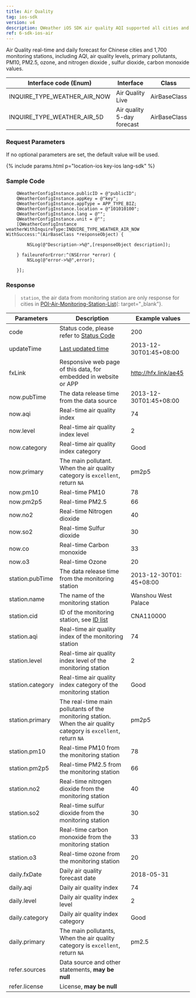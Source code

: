 ```yaml
---
title: Air Quality
tag: ios-sdk
version: v4
description: QWeather iOS SDK air quality AQI supported all cities and 1500+ monitoring stations in China.
ref: 6-sdk-ios-air
---
```


Air Quality real-time and daily forecast for Chinese cities and 1,700 monitoring stations, including AQI, air quality levels, primary pollutants, PM10, PM2.5, ozone, and nitrogen dioxide , sulfur dioxide, carbon monoxide values.

| Interface code (Enum) | Interface                           | Class        |
| -------------------------- | ------------------------------ | ------------ |
| INQUIRE_TYPE_WEATHER_AIR_NOW| Air Quality Live              | AirBaseClass |
| INQUIRE_TYPE_WEATHER_AIR_5D| Air quality 5-day forecast  ​​ | AirBaseClass |

### Request Parameters

If no optional parameters are set, the default value will be used.

{% include params.html p="location-ios key-ios lang-sdk" %}

### Sample Code

```objc
    QWeatherConfigInstance.publicID = @"publicID";
    QWeatherConfigInstance.appKey = @"key";
    QWeatherConfigInstance.appType = APP_TYPE_BIZ;
    QWeatherConfigInstance.location = @"101010100";
    QWeatherConfigInstance.lang = @"";
    QWeatherConfigInstance.unit = @"";
    [QWeatherConfigInstance weatherWithInquireType:INQUIRE_TYPE_WEATHER_AIR_NOW WithSuccess:^(AirBaseClass *responseObject) {
        
        NSLog(@"Description->%@",[responseObject description]);
        
    } faileureForError:^(NSError *error) {
        NSLog(@"error->%@",error);
        
    }];
```

### Response

> `station`, the air data from monitoring station are only response for cities in [POI-Air-Monitoring-Station-List](https://github.com/qwd/LocationList/blob/master/POI-Air-Monitoring-Station-List-latest.csv){: target="_blank"}.

| Parameters       | Description                                                                                                                                                                                | Example values ​​       |
| ---------------- | ------------------------------------------------------------------------------------------------------------------------------------------------------------------------------------------ | ----------------------- |
| code             | Status code, please refer to [Status Code](/en/docs/start/status-code/)                                                                                                                     | 200                     |
| updateTime       | [Last updated time](/en/docs/start/glossary#update-time)                                                                                                                         | 2013-12-30T01:45+08:00  |
| fxLink           | Responsive web page of this data, for embedded in website or APP                                                                                                                           | http://hfx.link/ae45    |
| now.pubTime      | The data release time from the data source                                                                                                                                                 | 2013-12-30T01:45+08:00  |
| now.aqi          | Real-time air quality index                                                                                                                                                                | 74                      |
| now.level        | Real-time air quality index level                                                                                                                                                          | 2                       |
| now.category     | Real-time air quality index category                                                                                                                                                       | Good                    |
| now.primary      | The main pollutant. When the air quality category is `excellent`, return `NA`                                                                                                              | pm2p5                   |
| now.pm10         | Real-time PM10                                                                                                                                                                             | 78                      |
| now.pm2p5        | Real-time PM2.5                                                                                                                                                                            | 66                      |
| now.no2          | Real-time Nitrogen dioxide                                                                                                                                                                 | 40                      |
| now.so2          | Real-time Sulfur dioxide                                                                                                                                                                   | 30                      |
| now.co           | Real-time Carbon monoxide                                                                                                                                                                  | 33                      |
| now.o3           | Real-time Ozone                                                                                                                                                                            | 20                      |
| station.pubTime  | The data release time from the monitoring station                 | 2013-12-30T01: 45+08:00 |
| station.name     | The name of the monitoring station                               | Wanshou West Palace     |
| station.cid      | ID of the monitoring station, see [ID list](/en/docs/start/location-list/)                                           | CNA110000               |
| station.aqi      | Real-time air quality index of the monitoring station               | 74                      |
| station.level    | Real-time air quality index level of the monitoring station  | 2                       |
| station.category | Real-time air quality index category of the monitoring station                              | Good               |
| station.primary  | The real-time main pollutants of the monitoring station. When the air quality category is `excellent`, return `NA` | pm2p5                    |
| station.pm10     | Real-time PM10 from the monitoring station                       | 78                      |
| station.pm2p5    | Real-time PM2.5 from the monitoring station                     | 66                      |
| station.no2      | Real-time nitrogen dioxide from the monitoring station            | 40                      |
| station.so2      | Real-time sulfur dioxide from the monitoring station                | 30                      |
| station.co       | Real-time carbon monoxide from the monitoring station              | 33                      |
| station.o3       | Real-time ozone from the monitoring station                     | 20                      |
| daily.fxDate     | Daily air quality forecast date                                                                                                                                                            | 2018-05-31              |
| daily.aqi        | Daily air quality index                                                                                                                                                                    | 74                      |
| daily.level      | Daily air quality index level                                                                                                                                                              | 2                       |
| daily.category   | Daily air quality index category                                                                                                                                                           | Good                    |
| daily.primary    | The main pollutants, When the air quality category is `excellent`, return `NA`                                                                                                             | pm2.5                   |
| refer.sources    | Data source and other statements, **may be null**                                                                                                                                          |                         |
| refer.license    | License, **may be null**                                                                                                                                                                   |                         |